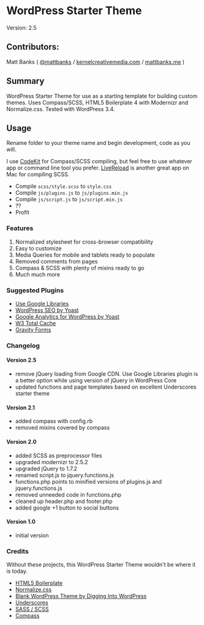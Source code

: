 # WordPress Starter Theme

Version: 2.5

## Contributors:

Matt Banks ( [@mattbanks](http://twitter.com/mattbanks) / [kernelcreativemedia.com](http://www.kernelcreativemedia.com) / [mattbanks.me](http://www.mattbanks.me) )

## Summary

WordPress Starter Theme for use as a starting template for building custom themes. Uses Compass/SCSS, HTML5 Boilerplate 4 with Modernizr and Normalize.css. Tested with WordPress 3.4.

## Usage

Rename folder to your theme name and begin development, code as you will. 

I use [CodeKit](http://incident57.com/codekit/) for Compass/SCSS compiling, but feel free to use whatever app or command line tool you prefer. [LiveReload](http://livereload.com/) is another great app on Mac for compiling SCSS.

- Compile `scss/style.scss` to `style.css`
- Compile `js/plugins.js` to `js/plugins.min.js`
- Compile `js/script.js` to `js/script.min.js`
- ??
- Profit

### Features

1. Normalized stylesheet for cross-browser compatibility
2. Easy to customize
3. Media Queries for mobile and tablets ready to populate
4. Removed comments from pages
5. Compass & SCSS with plenty of mixins ready to go
6. Much much more

### Suggested Plugins

* [Use Google Libraries](http://wordpress.org/extend/plugins/use-google-libraries/)
* [WordPress SEO by Yoast](http://wordpress.org/extend/plugins/wordpress-seo/)
* [Google Analytics for WordPress by Yoast](http://wordpress.org/extend/plugins/google-analytics-for-wordpress/)
* [W3 Total Cache](http://wordpress.org/extend/plugins/w3-total-cache/)
* [Gravity Forms](http://www.gravityforms.com/)

### Changelog

#### Version 2.5

* remove jQuery loading from Google CDN. Use Google Libraries plugin is a better option while using version of jQuery in WordPress Core
* updated functions and page templates based on excellent Underscores starter theme

#### Version 2.1

* added compass with config.rb
* removed mixins covered by compass

#### Version 2.0

* added SCSS as preprocessor files
* upgraded modernizr to 2.5.2
* upgraded jQuery to 1.7.2
* renamed script.js to jquery.functions.js
* functions.php points to minified versions of plugins.js and jquery.functions.js
* removed unneeded code in functions.php
* cleaned up header.php and footer.php
* added google +1 button to social buttons

#### Version 1.0

* initial version

### Credits

Without these projects, this WordPress Starter Theme wouldn't be where it is today.

* [HTML5 Boilerplate](http://html5boilerplate.com)
* [Normalize.css](http://necolas.github.com/normalize.css)
* [Blank WordPress Theme by Digging Into WordPress](http://digwp.com/2010/02/blank-wordpress-theme/)
* [Underscores](http://underscores.me/)
* [SASS / SCSS](http://sass-lang.com/)
* [Compass](http://compass-style.org)